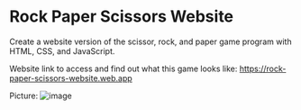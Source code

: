 # Rock Paper Scissors Website
Create a website version of the scissor, rock, and paper game program with HTML, CSS, and JavaScript.

Website link to access and find out what this game looks like:
https://rock-paper-scissors-website.web.app

Picture:
![image](https://user-images.githubusercontent.com/73550794/210334751-91634ed8-c8fe-4fb2-b497-f58e463aedf8.png)

